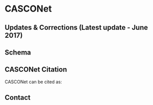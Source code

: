 # CASCONet
## Updates & Corrections (Latest update - June 2017)
## Schema
## CASCONet Citation
CASCONet can be cited as: 
## Contact
